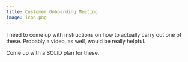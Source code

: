 ```yaml
---
title: Customer Onboarding Meeting
image: icon.png
---
```


I need to come up with instructions on how to actually carry out one of these. Probably a video, as well, would be really helpful.

<todo>Come up with a SOLID plan for these.</todo>